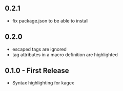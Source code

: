 ## 0.2.1
* fix package.json to be able to install

## 0.2.0
* escaped tags are ignored
* tag attributes in a macro definition are highlighted

## 0.1.0 - First Release
* Syntax highlighting for kagex
